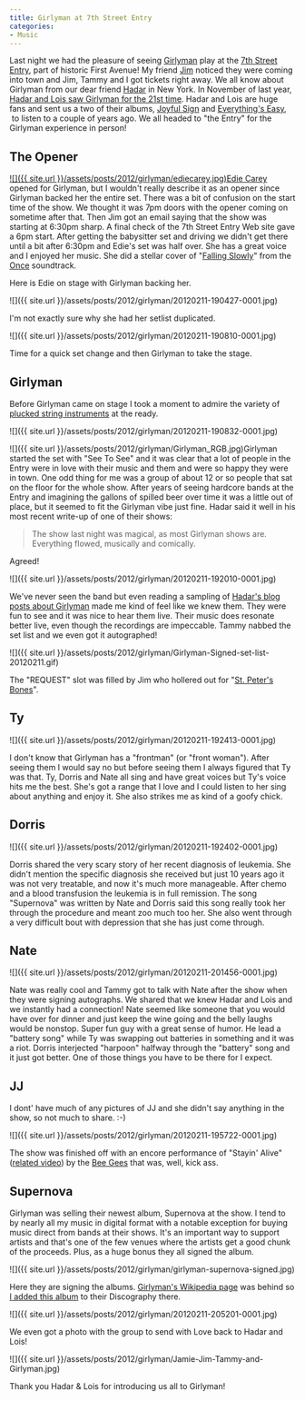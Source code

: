 ```yaml
---
title: Girlyman at 7th Street Entry
categories:
- Music
---
```


Last night we had the pleasure of seeing [Girlyman](http://girlyman.com/) play at the [7th Street Entry](http://first-avenue.com/calendar/7th%2520Street%2520Entry), part of historic First Avenue! My friend [Jim](http://jimbernard.net/) noticed they were coming into town and Jim, Tammy and I got tickets right away. We all know about Girlyman from our dear friend [Hadar](http://www.opticality.com/blog/) in New York. In November of last year, [Hadar and Lois saw Girlyman for the 21st time](http://www.opticality.com/blog/2011/11/14/girlyman-at-joes-pub-4/). Hadar and Lois are huge fans and sent us a two of their albums, [Joyful Sign](http://girlyman.com/music/joyfulsign/) and [Everything's Easy](http://girlyman.com/music/everythingseasy/),  to listen to a couple of years ago. We all headed to "the Entry" for the Girlyman experience in person!

## The Opener

[![]({{ site.url }}/assets/posts/2012/girlyman/ediecarey.jpg)](http://ediecarey.com/)[Edie Carey](http://ediecarey.com/) opened for Girlyman, but I wouldn't really describe it as an opener since Girlyman backed her the entire set. There was a bit of confusion on the start time of the show. We thought it was 7pm doors with the opener coming on sometime after that. Then Jim got an email saying that the show was starting at 6:30pm sharp. A final check of the 7th Street Entry Web site gave a 6pm start. After getting the babysitter set and driving we didn't get there until a bit after 6:30pm and Edie's set was half over. She has a great voice and I enjoyed her music. She did a stellar cover of "[Falling Slowly](http://www.youtube.com/watch?v=CoSL_qayMCc)" from the [Once](http://www.imdb.com/title/tt0907657/) soundtrack.

Here is Edie on stage with Girlyman backing her.

![]({{ site.url }}/assets/posts/2012/girlyman/20120211-190427-0001.jpg)

I'm not exactly sure why she had her setlist duplicated.

![]({{ site.url }}/assets/posts/2012/girlyman/20120211-190810-0001.jpg)

Time for a quick set change and then Girlyman to take the stage.

## Girlyman

Before Girlyman came on stage I took a moment to admire the variety of [plucked string instruments](http://en.wikipedia.org/wiki/Plucked_string_instrument) at the ready.

![]({{ site.url }}/assets/posts/2012/girlyman/20120211-190832-0001.jpg)

![]({{ site.url }}/assets/posts/2012/girlyman/Girlyman_RGB.jpg)Girlyman started the set with "See To See" and it was clear that a lot of people in the Entry were in love with their music and them and were so happy they were in town. One odd thing for me was a group of about 12 or so people that sat on the floor for the whole show. After years of seeing hardcore bands at the Entry and imagining the gallons of spilled beer over time it was a little out of place, but it seemed to fit the Girlyman vibe just fine. Hadar said it well in his most recent write-up of one of their shows:

> The show last night was magical, as most Girlyman shows are. Everything flowed, musically and comically.

Agreed!

![]({{ site.url }}/assets/posts/2012/girlyman/20120211-192010-0001.jpg)

We've never seen the band but even reading a sampling of [Hadar's blog posts about Girlyman](http://www.opticality.com/blog/tag/girlyman/) made me kind of feel like we knew them. They were fun to see and it was nice to hear them live. Their music does resonate better live, even though the recordings are impeccable. Tammy nabbed the set list and we even got it autographed!

![]({{ site.url }}/assets/posts/2012/girlyman/Girlyman-Signed-set-list-20120211.gif)

The "REQUEST" slot was filled by Jim who hollered out for "[St. Peter's Bones](http://girlyman.com/lyrics/62/)".

## Ty

![]({{ site.url }}/assets/posts/2012/girlyman/20120211-192413-0001.jpg)

I don't know that Girlyman has a "frontman" (or "front woman"). After seeing them I would say no but before seeing them I always figured that Ty was that. Ty, Dorris and Nate all sing and have great voices but Ty's voice hits me the best. She's got a range that I love and I could listen to her sing about anything and enjoy it. She also strikes me as kind of a goofy chick.

## Dorris

![]({{ site.url }}/assets/posts/2012/girlyman/20120211-192402-0001.jpg)

Dorris shared the very scary story of her recent diagnosis of leukemia. She didn't mention the specific diagnosis she received but just 10 years ago it was not very treatable, and now it's much more manageable. After chemo and a blood transfusion the leukemia is in full remission. The song "Supernova" was written by Nate and Dorris said this song really took her through the procedure and meant zoo much too her. She also went through a very difficult bout with depression that she has just come through.

## Nate

![]({{ site.url }}/assets/posts/2012/girlyman/20120211-201456-0001.jpg)

Nate was really cool and Tammy got to talk with Nate after the show when they were signing autographs. We shared that we knew Hadar and Lois and we instantly had a connection! Nate seemed like someone that you would have over for dinner and just keep the wine going and the belly laughs would be nonstop. Super fun guy with a great sense of humor. He lead a "battery song" while Ty was swapping out batteries in something and it was a riot. Dorris interjected "harpoon" halfway through the "battery" song and it just got better. One of those things you have to be there for I expect.

## JJ

I dont' have much of any pictures of JJ and she didn't say anything in the show, so not much to share. :-)

![]({{ site.url }}/assets/posts/2012/girlyman/20120211-195722-0001.jpg)

The show was finished off with an encore performance of "Stayin' Alive" ([related video](http://www.youtube.com/watch?v=dKfJD4mwFr4)) by the [Bee Gees](http://beegees.com/) that was, well, kick ass.

## Supernova

Girlyman was selling their newest album, Supernova at the show. I tend to by nearly all my music in digital format with a notable exception for buying music direct from bands at their shows. It's an important way to support artists and that's one of the few venues where the artists get a good chunk of the proceeds. Plus, as a huge bonus they all signed the album.

![]({{ site.url }}/assets/posts/2012/girlyman/girlyman-supernova-signed.jpg)

Here they are signing the albums. [Girlyman's Wikipedia page](http://en.wikipedia.org/wiki/Girlyman) was behind so [I added this album](http://en.wikipedia.org/w/index.php?title=Girlyman&action=historysubmit&diff=476512855&oldid=463217979) to their Discography there.

![]({{ site.url }}/assets/posts/2012/girlyman/20120211-205201-0001.jpg)

We even got a photo with the group to send with Love back to Hadar and Lois!

![]({{ site.url }}/assets/posts/2012/girlyman/Jamie-Jim-Tammy-and-Girlyman.jpg)

Thank you Hadar & Lois for introducing us all to Girlyman!
